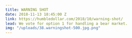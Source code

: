 ```yaml
---
title: WARNING SHOT
date: 2018-11-13 18:45:00 Z
link: https://humbledollar.com/2018/10/warning-shot/
lead: We vote for option 1 for handling a bear market.
img: "/uploads/38.warningshot-500.jpg.png"
---
```


